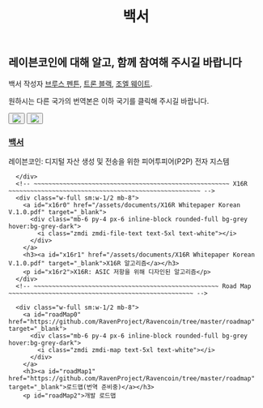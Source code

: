 ﻿---
layout: page-w-banner
title: 백서
bannerTitle: 백서
bannerImage: /assets/img/pages/whitepaper/whitepaper-banner.jpg
permalink: /whitepaper/
---

<div class="page-content">
  <div class="wrapper">
    <h2 id="intro" class="text-center">레이븐코인에 대해 알고, 함께 참여해 주시길 바랍니다</h2>
    <p id="pub" class="text-center">백서 작성자 <a href="https://www.linkedin.com/in/brucefenton/" target="_blank">브루스 펜튼</a>, <a href="https://www.linkedin.com/in/tron-black-90287/" target="_blank">트론 블랙</a>, <a href="https://www.linkedin.com/in/joelweight/" target="_blank">조엘 웨이트</a>.</p>
    <p class="text-center">원하시는 다른 국가의 번역본은 이하 국기를 클릭해 주시길 바랍니다.  
    <p class="text-center"><button id="English" onClick="changeTextEnglish()"><img src="/assets/img/pages/whitepaper/English.png" /></button> <button id="German" onClick="changeTextGerman()"><img src="/assets/img/pages/whitepaper/German.png" /></button>
    <div class="flex flex-wrap text-center pt-20 pb-32 m-auto" style="max-width: 700px;">
      <!-- ~~~~~~~~~~~~~~~~~~~~~~~~~~~~~~~~~~~~~~~~~~~~~~~~~~ White Paper ~~~~~~~~~~~~~~~~~~~~~~~~~~~~~~~~~~~~~~~~~~~~~~~~~~ -->
      <div class="w-full sm:w-1/2 mb-8">
        <a id="whitePaper0" href="/assets/documents/Ravencoin WhitepaperKorean V.1.0.pdf" target="_blank">
          <div class="mb-6 py-4 px-6 inline-block rounded-full bg-grey hover:bg-grey-dark">
            <i class="zmdi zmdi-file-text text-5xl text-white"></i>
          </div>
        </a>
        <h3><a id="whitePaper1" href="/assets/documents/Ravencoin WhitepaperKorean V.1.0.pdf" target="_blank">백서</a></h3>
        <p id="whitePaper2">레이븐코인: 디지털 자산 생성 및 전송을 위한 피어투피어(P2P) 전자 지스템</p>

      </div>
      <!-- ~~~~~~~~~~~~~~~~~~~~~~~~~~~~~~~~~~~~~~~~~~~~~~~~~~~~~~ X16R ~~~~~~~~~~~~~~~~~~~~~~~~~~~~~~~~~~~~~~~~~~~~~~~~~~~~~ -->
      <div class="w-full sm:w-1/2 mb-8">
        <a id="x16r0" href="/assets/documents/X16R Whitepaper Korean V.1.0.pdf" target="_blank">
          <div class="mb-6 py-4 px-6 inline-block rounded-full bg-grey hover:bg-grey-dark">
            <i class="zmdi zmdi-file-text text-5xl text-white"></i>
          </div>
        </a>
        <h3><a id="x16r1" href="/assets/documents/X16R Whitepaper Korean V.1.0.pdf" target="_blank">X16R 알고리즘</a></h3>
        <p id="x16r2">X16R: ASIC 저항을 위해 디자인된 알고리즘</p>
      </div>
      <!-- ~~~~~~~~~~~~~~~~~~~~~~~~~~~~~~~~~~~~~~~~~~~~~~~~~~~ Road Map ~~~~~~~~~~~~~~~~~~~~~~~~~~~~~~~~~~~~~~~~~~~~~~~~~~~ -->

      <div class="w-full sm:w-1/2 mb-8">
        <a id="roadMap0" href="https://github.com/RavenProject/Ravencoin/tree/master/roadmap" target="_blank">
          <div class="mb-6 py-4 px-6 inline-block rounded-full bg-grey hover:bg-grey-dark">
            <i class="zmdi zmdi-map text-5xl text-white"></i>
          </div>
        </a>
        <h3><a id="roadMap1" href="https://github.com/RavenProject/Ravencoin/tree/master/roadmap" target="_blank">로드맵(번역 준비중)</a></h3>
        <p id="roadMap2">개발 로드맵


<script>
  function changeTextEnglish()
  {
    document.getElementById('intro').innerHTML = 'Be Informed, Stay Involved';
    document.getElementById('pub').innerHTML = 'Documents published by <a href="https://www.linkedin.com/in/brucefenton/" target="_blank">Bruce Fenton</a>, <a href="https://www.linkedin.com/in/tron-black-90287/" target="_blank">Tron Black</a>, and <a href="https://www.linkedin.com/in/joelweight/" target="_blank">Joel Weight</a>.';
    <!-- White Paper -->
    document.getElementById('whitePaper0').href = "/assets/documents/Ravencoin.pdf";
    document.getElementById('whitePaper1').innerHTML = 'White paper';
    document.getElementById('whitePaper1').href = "/assets/documents/Ravencoin.pdf";
    document.getElementById('whitePaper2').innerHTML = 'Ravencoin: A Peer to Peer Electronic System for the Creation and Transfer of Assets';
    document.getElementById('whitePaper2').innerHTML = 'Ravencoin: A Peer to Peer Electronic System for the Creation and Transfer of Assets';
    <!-- X16R -->
    document.getElementById('x16r0').href = "/assets/documents/X16R-Whitepaper.pdf";
    document.getElementById('x16r1').innerHTML = 'X16R algorithm paper';
    document.getElementById('x16r1').href = "/assets/documents/X16R-Whitepaper.pdf";
    document.getElementById('x16r2').innerHTML = 'X16R: ASIC Resistant by Design';
    <!-- Road Map -->
    document.getElementById('roadMap0').href = "https://github.com/RavenProject/Ravencoin/tree/master/roadmap";
    document.getElementById('roadMap1').innerHTML = 'Development roadmap';
    document.getElementById('roadMap1').href = "https://github.com/RavenProject/Ravencoin/tree/master/roadmap";
    document.getElementById('roadMap2').innerHTML = 'Development roadmap';
    <!-- Road Map MD -->
    document.getElementById('roadMapMD').href = "https://github.com/RavenProject/Ravencoin/tree/master/roadmap";
    document.getElementById('roadMapMD').innerHTML = 'Development roadmap';
    document.getElementById('roadMapMD4').href = "https://github.com/RavenProject/Ravencoin/tree/master/roadmap";
    document.getElementById('roadMapMD4').innerHTML = 'Development roadmap';
  }
  function changeTextGerman()
  {
    document.getElementById('intro').innerHTML = 'Seien Sie Informiert, Bleiben Sie Dabei';
    document.getElementById('pub').innerHTML = 'Von <a href="https://www.linkedin.com/in/brucefenton/" target="_blank">Bruce Fenton</a>, <a href="https://www.linkedin.com/in/tron-black-90287/" target="_blank">Tron Black</a>, und <a href="https://www.linkedin.com/in/joelweight/" target="_blank">Joel Weight</a> veröffentlichte Dokumente..';
    <!-- White Paper -->
    document.getElementById('whitePaper0').href = "/assets/documents/Ravencoin.German.pdf";
    document.getElementById('whitePaper1').innerHTML = 'Weißbuch';
    document.getElementById('whitePaper1').href = "/assets/documents/Ravencoin.German.pdf";
    document.getElementById('whitePaper2').innerHTML = 'Ravencoin: Ein elektronisches Peer-to-Peer-System für die Erstellung und Übertragung von Assets';
    <!-- X16R -->
    document.getElementById('x16r0').href = "/assets/documents/X16R-Whitepaper.German.pdf";
    document.getElementById('x16r1').innerHTML = 'X16R Algorithmusentwurf';
    document.getElementById('x16r1').href = "/assets/documents/X16R-Whitepaper.German.pdf";
    document.getElementById('x16r2').innerHTML = 'X16R: AASIC-beständig durch Design';
    <!-- Road Map -->
    document.getElementById('roadMap0').href = "/assets/documents/Roadmap.German.pdf";
    document.getElementById('roadMap1').innerHTML = 'Ravencoin Fahrplan';
    document.getElementById('roadMap1').href = "/assets/documents/Roadmap.German.pdf";
    document.getElementById('roadMap2').innerHTML = 'Ravencoin Fahrplan';
   <!-- Road Map MD -->
   document.getElementById('roadMapMD').style.visibility = "hidden";
  }
  function changeTextKorean()
  {
    document.getElementById('intro').innerHTML = 'Be Informed, Stay Involved';
    document.getElementById('pub').innerHTML = 'Documents published by <a href="https://www.linkedin.com/in/brucefenton/" target="_blank">Bruce Fenton</a>, <a href="https://www.linkedin.com/in/tron-black-90287/" target="_blank">Tron Black</a>, and <a href="https://www.linkedin.com/in/joelweight/" target="_blank">Joel Weight</a>.';
    <!-- White Paper -->
    document.getElementById('whitePaper0').href = "/assets/documents/Ravencoin.pdf";
    document.getElementById('whitePaper1').innerHTML = 'White paper';
    document.getElementById('whitePaper1').href = "/assets/documents/Ravencoin.pdf";
    document.getElementById('whitePaper2').innerHTML = 'Ravencoin: A Peer to Peer Electronic System for the Creation and Transfer of Assets';
    <!-- X16R -->
    document.getElementById('x16r0').href = "/assets/documents/X16R-Whitepaper.pdf";
    document.getElementById('x16r1').innerHTML = 'X16R algorithm paper';
    document.getElementById('x16r1').href = "/assets/documents/X16R-Whitepaper.pdf";
    document.getElementById('x16r2').innerHTML = 'X16R: ASIC Resistant by Design';
    <!-- Road Map -->
    document.getElementById('roadMap0').href = "https://github.com/RavenProject/Ravencoin/tree/master/roadmap";
    document.getElementById('roadMap1').innerHTML = 'Development roadmap';
    document.getElementById('roadMap1').href = "https://github.com/RavenProject/Ravencoin/tree/master/roadmap";
    document.getElementById('roadMap2').innerHTML = 'Development roadmap';
    <!-- Road Map MD -->
    document.getElementById('roadMapMD').style.visibility = "visible";
  }
</script>
